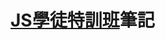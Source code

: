 # [JS學徒特訓班](https://hackmd.io/@YmcMgo-NSKOqgTGAjl_5tg/Sk-_oGL2U/https%3A%2F%2Fhackmd.io%2FnJSPkrkvTLGeVSG_Nc_r-A)筆記